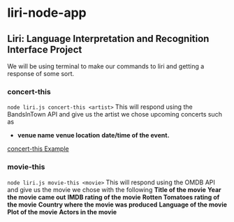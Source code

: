 # liri-node-app
## Liri: Language Interpretation and Recognition Interface Project

We will be using terminal to make our commands to liri and getting a response of some sort.

### concert-this
`node liri.js concert-this <artist>`
This will respond using the BandsInTown API and give us the artist we chose upcoming concerts such as 
*  **venue name**
**venue location**
**date/time of the event.**

[concert-this Example](https://www.youtube.com/watch?v=p-5iCVV-524)

###  movie-this
`node liri.js movie-this <movie>`
This will respond using the OMDB API and give us the movie we chose with the following
**Title of the movie**
**Year the movie came out**
**IMDB rating of the movie**
**Rotten Tomatoes rating of the movie**
**Country where the movie was produced**
**Language of the movie**
**Plot of the movie**
**Actors in the movie**




